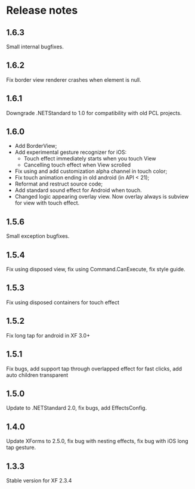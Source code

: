 # Release notes

## 1.6.3
Small internal bugfixes.

## 1.6.2
Fix border view renderer crashes when element is null.

## 1.6.1
Downgrade .NETStandard to 1.0 for compatibility with old PCL projects.

## 1.6.0
  * Add BorderView;
  * Add experimental gesture recognizer for iOS:
    * Touch effect immediately starts when you touch View
    * Cancelling touch effect when View scrolled
  * Fix using and add customization alpha channel in touch color;
  * Fix touch animation ending in old android (in API < 21);
  * Reformat and restruct source code;
  * Add standard sound effect for Android when touch.
  * Changed logic appearing overlay view. Now overlay always is subview for view with touch effect.

## 1.5.6
Small exception bugfixes.

## 1.5.4 
Fix using disposed view, fix using Command.CanExecute, fix style guide.

## 1.5.3
Fix using disposed containers for touch effect

## 1.5.2
Fix long tap for android in XF 3.0+

## 1.5.1
Fix bugs, add support tap through overlapped effect for fast clicks, add auto children transparent

## 1.5.0
Update to .NETStandard 2.0, fix bugs, add EffectsConfig.

## 1.4.0
Update XForms to 2.5.0, fix bug with nesting effects, fix bug with iOS long tap gesture.

## 1.3.3
Stable version for XF 2.3.4
